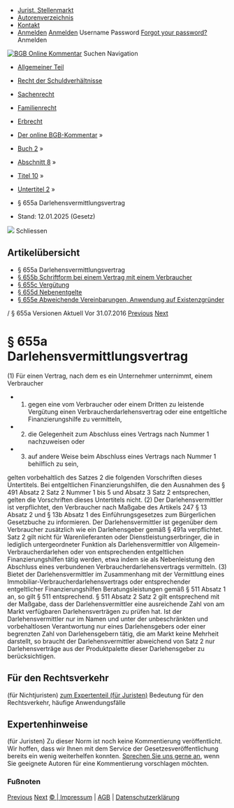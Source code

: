   * [Jurist. Stellenmarkt](https://bgb.kommentar.de/Buch-2/Abschnitt-8/Titel-10/Untertitel-2/</job-board> "Jurist. Stellenmarkt")
  * [Autorenverzeichnis](https://bgb.kommentar.de/Buch-2/Abschnitt-8/Titel-10/Untertitel-2/</Autorenverzeichnis> "Autorenverzeichnis")
  * [Kontakt](https://bgb.kommentar.de/Buch-2/Abschnitt-8/Titel-10/Untertitel-2/</Kontakt>)
  * [Anmelden](https://bgb.kommentar.de/Buch-2/Abschnitt-8/Titel-10/Untertitel-2/<#login> "show login form") [Anmelden](https://bgb.kommentar.de/Buch-2/Abschnitt-8/Titel-10/Untertitel-2/<#> "hide login form") Username Password
[Forgot your password?](https://bgb.kommentar.de/Buch-2/Abschnitt-8/Titel-10/Untertitel-2/</user/forgotpassword>) Anmelden 


[![BGB Online Kommentar](https://bgb.kommentar.de/extension/bgb/design/bgb/images/logo.png)](https://bgb.kommentar.de/Buch-2/Abschnitt-8/Titel-10/Untertitel-2/</> "BGB Online Kommentar")
Suchen
Navigation
  * [Allgemeiner Teil](https://bgb.kommentar.de/Buch-2/Abschnitt-8/Titel-10/Untertitel-2/</Buch-1>)
  * [Recht der Schuldverhältnisse](https://bgb.kommentar.de/Buch-2/Abschnitt-8/Titel-10/Untertitel-2/</Buch-2>)
  * [Sachenrecht](https://bgb.kommentar.de/Buch-2/Abschnitt-8/Titel-10/Untertitel-2/</Buch-3>)
  * [Familienrecht](https://bgb.kommentar.de/Buch-2/Abschnitt-8/Titel-10/Untertitel-2/</Buch-4>)
  * [Erbrecht](https://bgb.kommentar.de/Buch-2/Abschnitt-8/Titel-10/Untertitel-2/</Buch-5>)


  * [Der online BGB-Kommentar](https://bgb.kommentar.de/Buch-2/Abschnitt-8/Titel-10/Untertitel-2/</>) »
  * [Buch 2](https://bgb.kommentar.de/Buch-2/Abschnitt-8/Titel-10/Untertitel-2/</Buch-2>) »
  * [Abschnitt 8](https://bgb.kommentar.de/Buch-2/Abschnitt-8/Titel-10/Untertitel-2/</Buch-2/Abschnitt-8>) »
  * [Titel 10](https://bgb.kommentar.de/Buch-2/Abschnitt-8/Titel-10/Untertitel-2/</Buch-2/Abschnitt-8/Titel-10>) »
  * [Untertitel 2](https://bgb.kommentar.de/Buch-2/Abschnitt-8/Titel-10/Untertitel-2/</Buch-2/Abschnitt-8/Titel-10/Untertitel-2>) »
  * § 655a Darlehensvermittlungsvertrag 
  * Stand: 12.01.2025 (Gesetz) 


![](https://vg01.met.vgwort.de/na/1c9909529ead4f509072c06d9081a7d5)
Schliessen 
## Artikelübersicht
  * § 655a Darlehensvermittlungsvertrag 
  * [ § 655b Schriftform bei einem Vertrag mit einem Verbraucher ](https://bgb.kommentar.de/Buch-2/Abschnitt-8/Titel-10/Untertitel-2/</Buch-2/Abschnitt-8/Titel-10/Untertitel-2/Schriftform-bei-einem-Vertrag-mit-einem-Verbraucher>)
  * [ § 655c Vergütung ](https://bgb.kommentar.de/Buch-2/Abschnitt-8/Titel-10/Untertitel-2/</Buch-2/Abschnitt-8/Titel-10/Untertitel-2/Verguetung>)
  * [ § 655d Nebenentgelte ](https://bgb.kommentar.de/Buch-2/Abschnitt-8/Titel-10/Untertitel-2/</Buch-2/Abschnitt-8/Titel-10/Untertitel-2/Nebenentgelte>)
  * [ § 655e Abweichende Vereinbarungen, Anwendung auf Existenzgründer ](https://bgb.kommentar.de/Buch-2/Abschnitt-8/Titel-10/Untertitel-2/</Buch-2/Abschnitt-8/Titel-10/Untertitel-2/Abweichende-Vereinbarungen-Anwendung-auf-Existenzgruender>)


/ § 655a 
Versionen  Aktuell Vor 31.07.2016
[Previous](https://bgb.kommentar.de/Buch-2/Abschnitt-8/Titel-10/Untertitel-2/</Buch-2/Abschnitt-8/Titel-10/Untertitel-1/Herabsetzung-des-Maklerlohns> "§ 655 Herabsetzung des Maklerlohns") [Next](https://bgb.kommentar.de/Buch-2/Abschnitt-8/Titel-10/Untertitel-2/</Buch-2/Abschnitt-8/Titel-10/Untertitel-2/Schriftform-bei-einem-Vertrag-mit-einem-Verbraucher> "§ 655b Schriftform bei einem Vertrag mit einem Verbraucher")
# § 655a Darlehensvermittlungsvertrag
(1) Für einen Vertrag, nach dem es ein Unternehmer unternimmt, einem Verbraucher 
  * 1. gegen eine vom Verbraucher oder einem Dritten zu leistende Vergütung einen Verbraucherdarlehensvertrag oder eine entgeltliche Finanzierungshilfe zu vermitteln,
  * 2. die Gelegenheit zum Abschluss eines Vertrags nach Nummer 1 nachzuweisen oder
  * 3. auf andere Weise beim Abschluss eines Vertrags nach Nummer 1 behilflich zu sein,


gelten vorbehaltlich des Satzes 2 die folgenden Vorschriften dieses Untertitels. Bei entgeltlichen Finanzierungshilfen, die den Ausnahmen des § 491 Absatz 2 Satz 2 Nummer 1 bis 5 und Absatz 3 Satz 2 entsprechen, gelten die Vorschriften dieses Untertitels nicht.
(2) Der Darlehensvermittler ist verpflichtet, den Verbraucher nach Maßgabe des Artikels 247 § 13 Absatz 2 und § 13b Absatz 1 des Einführungsgesetzes zum Bürgerlichen Gesetzbuche zu informieren. Der Darlehensvermittler ist gegenüber dem Verbraucher zusätzlich wie ein Darlehensgeber gemäß § 491a verpflichtet. Satz 2 gilt nicht für Warenlieferanten oder Dienstleistungserbringer, die in lediglich untergeordneter Funktion als Darlehensvermittler von Allgemein-Verbraucherdarlehen oder von entsprechenden entgeltlichen Finanzierungshilfen tätig werden, etwa indem sie als Nebenleistung den Abschluss eines verbundenen Verbraucherdarlehensvertrags vermitteln.
(3) Bietet der Darlehensvermittler im Zusammenhang mit der Vermittlung eines Immobiliar-Verbraucherdarlehensvertrags oder entsprechender entgeltlicher Finanzierungshilfen Beratungsleistungen gemäß § 511 Absatz 1 an, so gilt § 511 entsprechend. § 511 Absatz 2 Satz 2 gilt entsprechend mit der Maßgabe, dass der Darlehensvermittler eine ausreichende Zahl von am Markt verfügbaren Darlehensverträgen zu prüfen hat. Ist der Darlehensvermittler nur im Namen und unter der unbeschränkten und vorbehaltlosen Verantwortung nur eines Darlehensgebers oder einer begrenzten Zahl von Darlehensgebern tätig, die am Markt keine Mehrheit darstellt, so braucht der Darlehensvermittler abweichend von Satz 2 nur Darlehensverträge aus der Produktpalette dieser Darlehensgeber zu berücksichtigen.
## Für den Rechtsverkehr 
(für Nichtjuristen)
[zum Expertenteil (für Juristen)](https://bgb.kommentar.de/Buch-2/Abschnitt-8/Titel-10/Untertitel-2/<#expertenhinweise>)
Bedeutung für den Rechtsverkehr, häufige Anwendungsfälle
## Expertenhinweise
(für Juristen)
Zu dieser Norm ist noch keine Kommentierung veröffentlicht. Wir hoffen, dass wir Ihnen mit dem Service der Gesetzesveröffentlichung bereits ein wenig weiterhelfen konnten. [Sprechen Sie uns gerne an](https://bgb.kommentar.de/Buch-2/Abschnitt-8/Titel-10/Untertitel-2/</Kontakt>), wenn Sie geeignete Autoren für eine Kommentierung vorschlagen möchten. 
### Fußnoten
[Previous](https://bgb.kommentar.de/Buch-2/Abschnitt-8/Titel-10/Untertitel-2/</Buch-2/Abschnitt-8/Titel-10/Untertitel-1/Herabsetzung-des-Maklerlohns> "§ 655 Herabsetzung des Maklerlohns") [Next](https://bgb.kommentar.de/Buch-2/Abschnitt-8/Titel-10/Untertitel-2/</Buch-2/Abschnitt-8/Titel-10/Untertitel-2/Schriftform-bei-einem-Vertrag-mit-einem-Verbraucher> "§ 655b Schriftform bei einem Vertrag mit einem Verbraucher")
[© | Impressum](https://bgb.kommentar.de/Buch-2/Abschnitt-8/Titel-10/Untertitel-2/</Kontakt>) | [AGB](https://bgb.kommentar.de/Buch-2/Abschnitt-8/Titel-10/Untertitel-2/</AGB>) | [Datenschutzerklärung](https://bgb.kommentar.de/Buch-2/Abschnitt-8/Titel-10/Untertitel-2/</Datenschutzerklaerung-fuer-Leser>)
